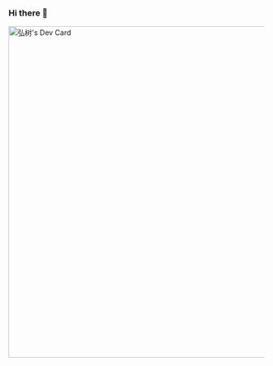 ### Hi there 👋
<a href="https://app.daily.dev/dickeylth"><img src="https://api.daily.dev/devcards/v2/GC5F8CQOd.png?type=wide&r=3yb" width="652" alt="弘树's Dev Card"/></a>
<!--
**dickeylth/dickeylth** is a ✨ _special_ ✨ repository because its `README.md` (this file) appears on your GitHub profile.

Here are some ideas to get you started:

- 🔭 I’m currently working on ...
- 🌱 I’m currently learning ...
- 👯 I’m looking to collaborate on ...
- 🤔 I’m looking for help with ...
- 💬 Ask me about ...
- 📫 How to reach me: ...
- 😄 Pronouns: ...
- ⚡ Fun fact: ...
-->
